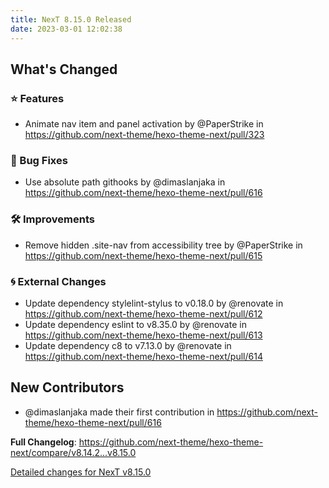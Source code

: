 ```yaml
---
title: NexT 8.15.0 Released
date: 2023-03-01 12:02:38
---
```


<!-- Release notes generated using configuration in .github/release.yml at v8.15.0 -->

## What's Changed
### ⭐ Features
* Animate nav item and panel activation by @PaperStrike in https://github.com/next-theme/hexo-theme-next/pull/323
### 🐞 Bug Fixes
* Use absolute path githooks by @dimaslanjaka in https://github.com/next-theme/hexo-theme-next/pull/616
### 🛠 Improvements
* Remove hidden .site-nav from accessibility tree by @PaperStrike in https://github.com/next-theme/hexo-theme-next/pull/615
### 🌀 External Changes
* Update dependency stylelint-stylus to v0.18.0 by @renovate in https://github.com/next-theme/hexo-theme-next/pull/612
* Update dependency eslint to v8.35.0 by @renovate in https://github.com/next-theme/hexo-theme-next/pull/613
* Update dependency c8 to v7.13.0 by @renovate in https://github.com/next-theme/hexo-theme-next/pull/614

## New Contributors
* @dimaslanjaka made their first contribution in https://github.com/next-theme/hexo-theme-next/pull/616

**Full Changelog**: https://github.com/next-theme/hexo-theme-next/compare/v8.14.2...v8.15.0

[Detailed changes for NexT v8.15.0](https://github.com/next-theme/hexo-theme-next/releases/tag/v8.15.0)
